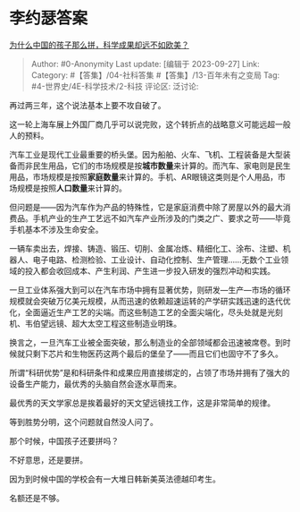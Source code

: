 # 李约瑟答案
[为什么中国的孩子那么拼，科学成果却远不如欧美？](https://www.zhihu.com/question/592891870/answer/3003374031)

> Author: #0-Anonymity
> Last update: [编辑于 2023-09-27]
> Link:
> Category: #【答集】/04-社科答集 #【答集】/13-百年未有之变局 
> Tag: #4-世界史/4E-科学技术/2-科技
> 评论区:
> 泛讨论:

再过两三年，这个说法基本上要不攻自破了。

这一轮上海车展上外国厂商几乎可以说完败，这个转折点的战略意义可能远超一般人的预料。

汽车工业是现代工业最重要的桥头堡。因为船舶、火车、飞机、工程装备是大型装备而非民生用品，它们的市场规模是按**城市数量**来计算的。而汽车、家电则是民生用品，市场规模是按照**家庭数量**来计算的。手机、AR眼镜这类则是个人用品，市场规模是按照**人口数量**来计算的。

但问题是——因为汽车作为产品的特殊性，它是家庭消费中除了房屋以外的最大消费品。手机产业的生产工艺远不如汽车产业所涉及的门类之广、要求之苛——毕竟手机基本不涉及生命安全。

一辆车卖出去，焊接、铸造、锻压、切削、金属冶炼、精细化工、涂布、注塑、机器人、电子电路、检测检验、工业设计、自动化控制、生产管理……无数个工业领域的投入都会收回成本、产生利润、产生进一步投入研发的强烈冲动和实践。

一旦工业体系强大到可以在汽车市场中拥有显著优势，则研发—生产—市场的循环规模就会突破万亿美元规模，从而迅速的依赖超速运转的产学研实践迅速的迭代优化，全面逼近生产工艺的尖端。而这些制造工艺的全面尖端化，尽头处就是光刻机、韦伯望远镜、超大太空工程这些制造业明珠。

换言之，一旦汽车工业被全面突破，那么制造业的全部领域都会迅速被席卷。到时候就只剩下芯片和生物医药这两个最后的堡垒了——而且它们也固守不了多久。

所谓“科研优势”是和科研条件和成果应用直接绑定的，占领了市场并拥有了强大的设备生产能力，最优秀的头脑自然会逐水草而来。

最优秀的天文学家总是挨着最好的天文望远镜找工作，这是非常简单的规律。

等到胜势分明，这个问题就自然没人问了。

那个时候，中国孩子还要拼吗？

不好意思，还是要拼。

因为到时候中国的学校会有一大堆日韩新美英法德越印考生。

名额还是不够。
